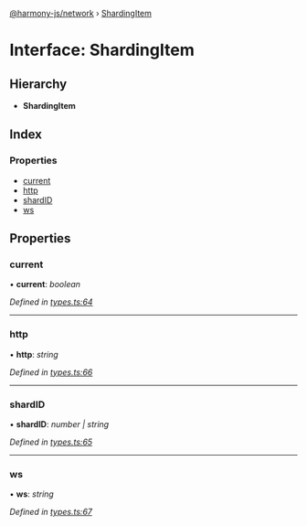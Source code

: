 [@harmony-js/network](../globals.md) › [ShardingItem](shardingitem.md)

# Interface: ShardingItem

## Hierarchy

* **ShardingItem**

## Index

### Properties

* [current](shardingitem.md#current)
* [http](shardingitem.md#http)
* [shardID](shardingitem.md#shardid)
* [ws](shardingitem.md#ws)

## Properties

###  current

• **current**: *boolean*

*Defined in [types.ts:64](https://github.com/FireStack-Lab/Harmony-sdk-core/blob/6759acb/packages/harmony-network/src/types.ts#L64)*

___

###  http

• **http**: *string*

*Defined in [types.ts:66](https://github.com/FireStack-Lab/Harmony-sdk-core/blob/6759acb/packages/harmony-network/src/types.ts#L66)*

___

###  shardID

• **shardID**: *number | string*

*Defined in [types.ts:65](https://github.com/FireStack-Lab/Harmony-sdk-core/blob/6759acb/packages/harmony-network/src/types.ts#L65)*

___

###  ws

• **ws**: *string*

*Defined in [types.ts:67](https://github.com/FireStack-Lab/Harmony-sdk-core/blob/6759acb/packages/harmony-network/src/types.ts#L67)*
